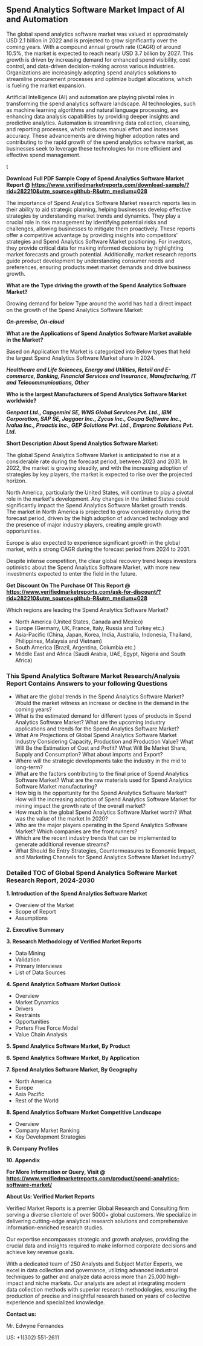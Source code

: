<h2>Spend Analytics Software Market Impact of AI and Automation</h2><p>The global spend analytics software market was valued at approximately USD 2.1 billion in 2022 and is projected to grow significantly over the coming years. With a compound annual growth rate (CAGR) of around 10.5%, the market is expected to reach nearly USD 3.7 billion by 2027. This growth is driven by increasing demand for enhanced spend visibility, cost control, and data-driven decision-making across various industries. Organizations are increasingly adopting spend analytics solutions to streamline procurement processes and optimize budget allocations, which is fueling the market expansion.</p><p>Artificial Intelligence (AI) and automation are playing pivotal roles in transforming the spend analytics software landscape. AI technologies, such as machine learning algorithms and natural language processing, are enhancing data analysis capabilities by providing deeper insights and predictive analytics. Automation is streamlining data collection, cleansing, and reporting processes, which reduces manual effort and increases accuracy. These advancements are driving higher adoption rates and contributing to the rapid growth of the spend analytics software market, as businesses seek to leverage these technologies for more efficient and effective spend management.</p>t</p><p id="" class=""><strong>Download Full PDF Sample Copy of Spend Analytics Software Market Report @ <a href="https://www.verifiedmarketreports.com/download-sample/?rid=282210&utm_source=github-R&utm_medium=028" target="_blank">https://www.verifiedmarketreports.com/download-sample/?rid=282210&utm_source=github-R&utm_medium=028</a></strong></p><p>The importance of&nbsp;Spend Analytics Software Market research reports lies in their ability to aid strategic planning, helping businesses develop effective strategies by understanding market trends and dynamics. They play a crucial role in risk management by identifying potential risks and challenges, allowing businesses to mitigate them proactively. These reports offer a competitive advantage by providing insights into competitors' strategies and Spend Analytics Software Market positioning. For investors, they provide critical data for making informed decisions by highlighting market forecasts and growth potential. Additionally, market research reports guide product development by understanding consumer needs and preferences, ensuring products meet market demands and drive business growth.</p><p><strong>What are the&nbsp;Type driving the growth of the Spend Analytics Software Market?</strong></p><p id="" class="">Growing demand for below Type around the world has had a direct impact on the growth of the Spend Analytics Software Market:</p><em><strong>On-premise, On-cloud</strong></em></p><strong>What are the&nbsp;Applications&nbsp;of Spend Analytics Software Market available in the Market?</strong></p><p id="" class="">Based on Application the Market is categorized into Below types that held the largest Spend Analytics Software Market share In 2024.</p><em><strong>Healthcare and Life Sciences, Energy and Utilities, Retail and E-commerce, Banking, Financial Services and Insurance, Manufacturing, IT and Telecommunications, Other</strong></em></p><strong>Who is the largest Manufacturers of Spend Analytics Software Market worldwide?</strong></p><p><em><strong>Genpact Ltd., Capgemini SE, WNS Global Services Pvt. Ltd., IBM Corporation, SAP SE, Jaggaer Inc., Zycus Inc., Coupa Software Inc., Ivalua Inc., Proactis Inc., GEP Solutions Pvt. Ltd., Empronc Solutions Pvt. Ltd.</strong></em></p><p id="" class=""><strong>Short Description About Spend Analytics Software Market:</strong></p><p>The global Spend Analytics Software Market is anticipated to rise at a considerable rate during the forecast period, between 2023 and 2031. In 2022, the market is growing steadily, and with the increasing adoption of strategies by key players, the market is expected to rise over the projected horizon.</p><p>North America, particularly the United States, will continue to play a pivotal role in the market's development. Any changes in the United States could significantly impact the Spend Analytics Software Market growth trends. The market in North America is projected to grow considerably during the forecast period, driven by the high adoption of advanced technology and the presence of major industry players, creating ample growth opportunities.</p><p>Europe is also expected to experience significant growth in the global market, with a strong CAGR during the forecast period from 2024 to 2031.</p><p>Despite intense competition, the clear global recovery trend keeps investors optimistic about the Spend Analytics Software Market, with more new investments expected to enter the field in the future.</p><p id="" class=""><strong>Get Discount On The Purchase Of This Report @ <a href="https://www.verifiedmarketreports.com/ask-for-discount/?rid=282210&utm_source=github-R&utm_medium=028" target="_blank">https://www.verifiedmarketreports.com/ask-for-discount/?rid=282210&utm_source=github-R&utm_medium=028</a></strong></p>Which regions are leading the Spend Analytics Software Market?</p><ul><li>North America (United States, Canada and Mexico)</li><li>Europe (Germany, UK, France, Italy, Russia and Turkey etc.)</li><li>Asia-Pacific (China, Japan, Korea, India, Australia, Indonesia, Thailand, Philippines, Malaysia and Vietnam)</li><li>South America (Brazil, Argentina, Columbia etc.)</li><li>Middle East and Africa (Saudi Arabia, UAE, Egypt, Nigeria and South Africa)</li></ul><h3 id="" class="">This Spend Analytics Software Market Research/Analysis Report Contains Answers to your following Questions</h3><ul><li>What are the global trends in the Spend Analytics Software Market? Would the market witness an increase or decline in the demand in the coming years?</li><li>What is the estimated demand for different types of products in Spend Analytics Software Market? What are the upcoming industry applications and trends for the Spend Analytics Software Market?</li><li>What Are Projections of Global Spend Analytics Software Market Industry Considering Capacity, Production and Production Value? What Will Be the Estimation of Cost and Profit? What Will Be Market Share, Supply and Consumption? What about imports and Export?</li><li>Where will the strategic developments take the industry in the mid to long-term?</li><li>What are the factors contributing to the final price of Spend Analytics Software Market? What are the raw materials used for Spend Analytics Software Market manufacturing?</li><li>How big is the opportunity for the Spend Analytics Software Market? How will the increasing adoption of Spend Analytics Software Market for mining impact the growth rate of the overall market?</li><li>How much is the global Spend Analytics Software Market worth? What was the value of the market In 2020?</li><li>Who are the major players operating in the Spend Analytics Software Market? Which companies are the front runners?</li><li>Which are the recent industry trends that can be implemented to generate additional revenue streams?</li><li>What Should Be Entry Strategies, Countermeasures to Economic Impact, and Marketing Channels for Spend Analytics Software Market Industry?</li></ul><h3 id="" class="">Detailed TOC of Global Spend Analytics Software Market Research Report, 2024-2030</h3><p id="" class=""><strong>1. Introduction of the Spend Analytics Software Market</strong></p><ul><li>Overview of the Market</li><li>Scope of Report</li><li>Assumptions</li></ul><p id="" class=""><strong>2. Executive Summary</strong></p><p id="" class=""><strong>3. Research Methodology of Verified Market Reports</strong></p><ul><li>Data Mining</li><li>Validation</li><li>Primary Interviews</li><li>List of Data Sources</li></ul><p id="" class=""><strong>4. Spend Analytics Software Market Outlook</strong></p><ul><li>Overview</li><li>Market Dynamics</li><li>Drivers</li><li>Restraints</li><li>Opportunities</li><li>Porters Five Force Model</li><li>Value Chain Analysis</li></ul><p id="" class=""><strong>5. Spend Analytics Software Market, By Product</strong></p><p id="" class=""><strong>6. Spend Analytics Software Market, By Application</strong></p><p id="" class=""><strong>7. Spend Analytics Software Market, By Geography</strong></p><ul><li>North America</li><li>Europe</li><li>Asia Pacific</li><li>Rest of the World</li></ul><p id="" class=""><strong>8. Spend Analytics Software Market Competitive Landscape</strong></p><ul><li>Overview</li><li>Company Market Ranking</li><li>Key Development Strategies</li></ul><p id="" class=""><strong>9. Company Profiles</strong></p><p id="" class=""><strong>10. Appendix</strong></p><p id="" class=""><strong>For More Information or Query, Visit @ <a href="https://www.verifiedmarketreports.com/product/spend-analytics-software-market/" target="_blank">https://www.verifiedmarketreports.com/product/spend-analytics-software-market/</a></strong></p><p id="" class=""><strong>About Us: Verified Market Reports</strong></p><p id="" class="">Verified Market Reports is a premier Global Research and Consulting firm serving a diverse clientele of over 5000+ global customers. We specialize in delivering cutting-edge analytical research solutions and comprehensive information-enriched research studies.</p><p id="" class="">Our expertise encompasses strategic and growth analyses, providing the crucial data and insights required to make informed corporate decisions and achieve key revenue goals.</p><p id="" class="">With a dedicated team of 250 Analysts and Subject Matter Experts, we excel in data collection and governance, utilizing advanced industrial techniques to gather and analyze data across more than 25,000 high-impact and niche markets. Our analysts are adept at integrating modern data collection methods with superior research methodologies, ensuring the production of precise and insightful research based on years of collective experience and specialized knowledge.</p><p id="" class=""><strong>Contact us:</strong></p><p id="" class="">Mr. Edwyne Fernandes</p><p id="" class="">US: +1(302) 551-2611</p>